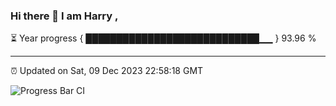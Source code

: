### Hi there 👋 I am Harry , 

⏳ Year progress { ████████████████████████████▁▁ } 93.96 %

---

⏰ Updated on Sat, 09 Dec 2023 22:58:18 GMT

![Progress Bar CI](https://github.com/duykhang68/duykhang68/workflows/Progress%20Bar%20CI/badge.svg)
